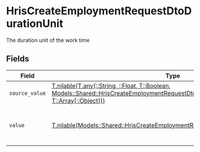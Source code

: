 # HrisCreateEmploymentRequestDtoDurationUnit

The duration unit of the work time


## Fields

| Field                                                                                                                                                                                                                  | Type                                                                                                                                                                                                                   | Required                                                                                                                                                                                                               | Description                                                                                                                                                                                                            | Example                                                                                                                                                                                                                |
| ---------------------------------------------------------------------------------------------------------------------------------------------------------------------------------------------------------------------- | ---------------------------------------------------------------------------------------------------------------------------------------------------------------------------------------------------------------------- | ---------------------------------------------------------------------------------------------------------------------------------------------------------------------------------------------------------------------- | ---------------------------------------------------------------------------------------------------------------------------------------------------------------------------------------------------------------------- | ---------------------------------------------------------------------------------------------------------------------------------------------------------------------------------------------------------------------- |
| `source_value`                                                                                                                                                                                                         | [T.nilable(T.any(::String, ::Float, T::Boolean, Models::Shared::HrisCreateEmploymentRequestDtoSchemasWorkTime4, T::Array[::Object]))](../../models/shared/hriscreateemploymentrequestdtoschemasworktimesourcevalue.md) | :heavy_minus_sign:                                                                                                                                                                                                     | N/A                                                                                                                                                                                                                    |                                                                                                                                                                                                                        |
| `value`                                                                                                                                                                                                                | [T.nilable(Models::Shared::HrisCreateEmploymentRequestDtoSchemasWorkTimeValue)](../../models/shared/hriscreateemploymentrequestdtoschemasworktimevalue.md)                                                             | :heavy_minus_sign:                                                                                                                                                                                                     | The unified value for the duration unit.                                                                                                                                                                               | month                                                                                                                                                                                                                  |